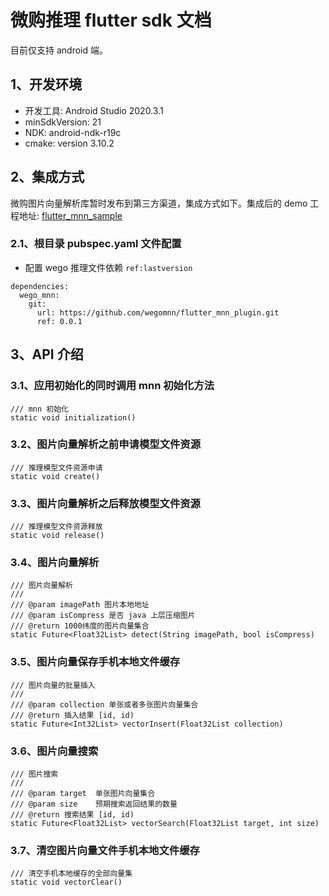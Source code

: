# 微购推理 flutter sdk 文档

目前仅支持 android 端。

## 1、开发环境

- 开发工具: Android Studio 2020.3.1
- minSdkVersion: 21 
- NDK: android-ndk-r19c
- cmake: version 3.10.2

## 2、集成方式

微购图片向量解析库暂时发布到第三方渠道，集成方式如下。集成后的 demo
工程地址: [flutter_mnn_sample](https://github.com/wegomnn/flutter_mnn_sample.git)

### 2.1、根目录 pubspec.yaml 文件配置

- 配置 wego 推理文件依赖 `ref:lastversion`

```
dependencies:
  wego_mnn:
    git:
      url: https://github.com/wegomnn/flutter_mnn_plugin.git
      ref: 0.0.1
```


## 3、API 介绍

### 3.1、应用初始化的同时调用 mnn 初始化方法

```
/// mnn 初始化
static void initialization()
```

### 3.2、图片向量解析之前申请模型文件资源

```
/// 推理模型文件资源申请
static void create()
```

### 3.3、图片向量解析之后释放模型文件资源

```
/// 推理模型文件资源释放
static void release()
```

### 3.4、图片向量解析

```
/// 图片向量解析
///
/// @param imagePath 图片本地地址
/// @param isCompress 是否 java 上层压缩图片
/// @return 1000纬度的图片向量集合
static Future<Float32List> detect(String imagePath, bool isCompress)
```

### 3.5、图片向量保存手机本地文件缓存

```
/// 图片向量的批量插入
///
/// @param collection 单张或者多张图片向量集合
/// @return 插入结果 [id, id)
static Future<Int32List> vectorInsert(Float32List collection)
```

### 3.6、图片向量搜索

```
/// 图片搜索
///
/// @param target  单张图片向量集合
/// @param size    预期搜索返回结果的数量
/// @return 搜索结果 [id, id)
static Future<Float32List> vectorSearch(Float32List target, int size)
```

### 3.7、清空图片向量文件手机本地文件缓存

```
/// 清空手机本地缓存的全部向量集
static void vectorClear()
```